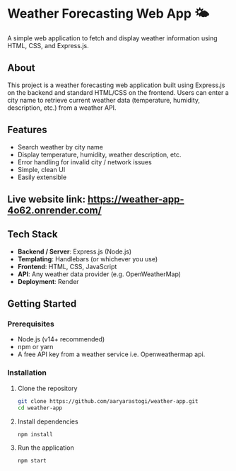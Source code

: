 # Weather Forecasting Web App 🌤️
A simple web application to fetch and display weather information using HTML, CSS, and Express.js.

## About

This project is a weather forecasting web application built using Express.js on the backend and standard HTML/CSS on the frontend. Users can enter a city name to retrieve current weather data (temperature, humidity, description, etc.) from a weather API.

## Features

- Search weather by city name  
- Display temperature, humidity, weather description, etc.  
- Error handling for invalid city / network issues  
- Simple, clean UI  
- Easily extensible


## Live website link: https://weather-app-4o62.onrender.com/

## Tech Stack

- **Backend / Server**: Express.js (Node.js)  
- **Templating**: Handlebars (or whichever you use)  
- **Frontend**: HTML, CSS, JavaScript  
- **API**: Any weather data provider (e.g. OpenWeatherMap)  
- **Deployment**: Render

## Getting Started

### Prerequisites

- Node.js (v14+ recommended)  
- npm or yarn  
- A free API key from a weather service i.e. Openweathermap api.

### Installation

1. Clone the repository  
   ```bash
   git clone https://github.com/aaryarastogi/weather-app.git
   cd weather-app
    ```
2. Install dependencies
    ```bash
    npm install
    ```
3. Run the application
    ```bash
    npm start
    ```